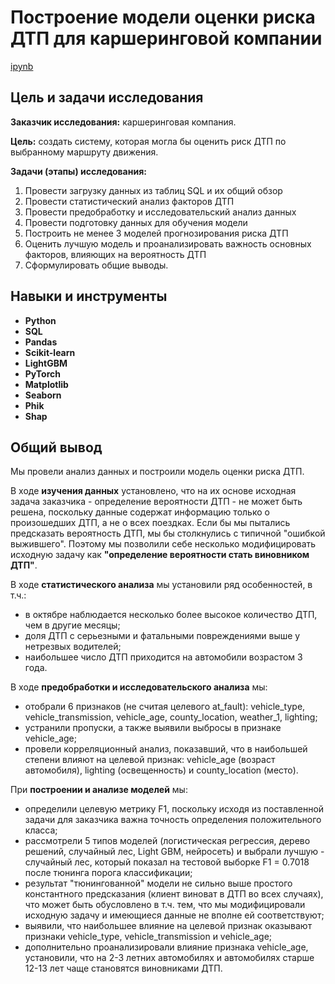 # Построение модели оценки риска ДТП для каршеринговой компании

[ipynb](traffic_accidents.ipynb)

## Цель и задачи исследования

**Заказчик исследования:** каршеринговая компания.

**Цель:** создать систему, которая могла бы оценить риск ДТП по выбранному маршруту движения.

**Задачи (этапы) исследования:**
1. Провести загрузку данных из таблиц SQL и их общий обзор
2. Провести статистический анализ факторов ДТП
3. Провести предобработку и исследовательский анализ данных
4. Провести подготовку данных для обучения модели
5. Построить не менее 3 моделей прогнозирования риска ДТП
6. Оценить лучшую модель и проанализировать важность основных факторов, влияющих на вероятность ДТП
7. Сформулировать общие выводы.

## Навыки и инструменты

- **Python**
- **SQL**
- **Pandas**
- **Scikit-learn**
- **LightGBM**
- **PyTorch**
- **Matplotlib**
- **Seaborn**
- **Phik**
- **Shap**

## Общий вывод

Мы провели анализ данных и построили модель оценки риска ДТП.

В ходе **изучения данных** установлено, что на их основе исходная задача заказчика - определение вероятности ДТП - не может быть решена, поскольку данные содержат информацию только о произошедших ДТП, а не о всех поездках. Если бы мы пытались предсказать вероятность ДТП, мы бы столкнулись с типичной "ошибкой выжившего". Поэтому мы позволили себе несколько модифицировать исходную задачу как **"определение вероятности стать виновником ДТП"**.

В ходе **статистического анализа** мы установили ряд особенностей, в т.ч.:
- в октябре наблюдается несколько более высокое количество ДТП, чем в другие месяцы;
- доля ДТП с серьезными и фатальными повреждениями выше у нетрезвых водителей;
- наибольшее число ДТП приходится на автомобили возрастом 3 года.

В ходе **предобработки и исследовательского анализа** мы:
- отобрали 6 признаков (не считая целевого at_fault): vehicle_type, vehicle_transmission, vehicle_age, county_location, weather_1, lighting;
- устранили пропуски, а также выявили выбросы в признаке vehicle_age;
- провели корреляционный анализ, показавший, что в наибольшей степени влияют на целевой признак: vehicle_age (возраст автомобиля), lighting (освещенность) и county_location (место).

При **построении и анализе моделей** мы:
- определили целевую метрику F1, поскольку исходя из поставленной задачи для заказчика важна точность определения положительного класса;
- рассмотрели 5 типов моделей (логистическая регрессия, дерево решений, случайный лес, Light GBM, нейросеть) и выбрали лучшую - случайный лес, который показал на тестовой выборке F1 = 0.7018 после тюнинга порога классификации;
- результат "тюнингованной" модели не сильно выше простого константного предсказания (клиент виноват в ДТП во всех случаях), что может быть обусловлено в т.ч. тем, что мы модифицировали исходную задачу и имеющиеся данные не вполне ей соответствуют;
- выявили, что наибольшее влияние на целевой признак оказывают признаки vehicle_type, vehicle_transmission и vehicle_age;
- дополнительно проанализировали влияние признака vehicle_age, установили, что на 2-3 летних автомобилях и автомобилях старше 12-13 лет чаще становятся виновниками ДТП.
